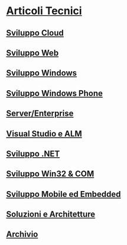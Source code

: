 
# [Articoli Tecnici](index.md)
## [Sviluppo Cloud](Cloud/TOC.md)
## [Sviluppo Web](Web/TOC.md)
## [Sviluppo Windows](Windows/TOC.md)
## [Sviluppo Windows Phone](WinPhone/TOC.md)
## [Server/Enterprise](Server-Enterprise/TOC.md)
## [Visual Studio e ALM](VS-ALM/TOC.md)
## [Sviluppo .NET](NetDev/TOC.md)
## [Sviluppo Win32 & COM](Win32-COM/TOC.md)
## [Sviluppo Mobile ed Embedded](mobile-embedded/TOC.md)
## [Soluzioni e Architetture](Sol-Arch/TOC.md)
## [Archivio](Archivio/TOC.md)

